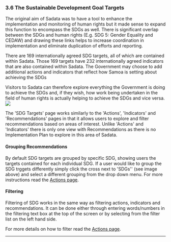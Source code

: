 ### 3.6 The Sustainable Development Goal Targets

The original aim of Sadata was to have a tool to enhance the implementation and monitoring of human rights but it made sense to expand this function to encompass the SDGs as well. There is significant overlap between the SDGs and human rights \(E.g. SDG 5: Gender Equality and CEDAW\) and drawing these links helps to increase coordination in implementation and eliminate duplication of efforts and reporting.

There are 169 internationally agreed SDG targets, all of which are contained within Sadata. Those 169 targets have 232 internationally agreed indicators that are also contained within Sadata. The Government may choose to add additional actions and indicators that reflect how Samoa is setting about achieving the SDGs

Visitors to Sadata can therefore explore everything the Government is doing to achieve the SDGs and, if they wish, how work being undertaken in the field of human rights is actually helping to achieve the SDGs and vice versa.![](/assets/SDGs_icon.png)

The 'SDG Targets' page works similarly to the 'Actions', 'Indicators' and 'Recommendations' pages in that it allows users to explore and filter recommendations based on areas of interest. Unlike 'Actions' and 'Indicators' there is only one view with Recommendations as there is no Implementation Plan to explore in this area of Sadata.

#### Grouping Recommendations

By default SDG targets are grouped by specific SDG, showing users the targets contained for each individual SDG. If a user would like to group the SDG trggets differently simply click the cross next to 'SDGs'' \(see image above\) and select a different grouping from the drop down menu. For more instructions read the [Actions page](/visitors/actions.md).

#### Filtering

Filtering of SDG works in the same way as filtering actions, indicators and recommendations. It can be done either through entering words/numbers in the filtering text box at the top of the screen or by selecting from the filter list on the left hand side.

For more details on how to filter read the [Actions page](/visitors/actions.md).

---



